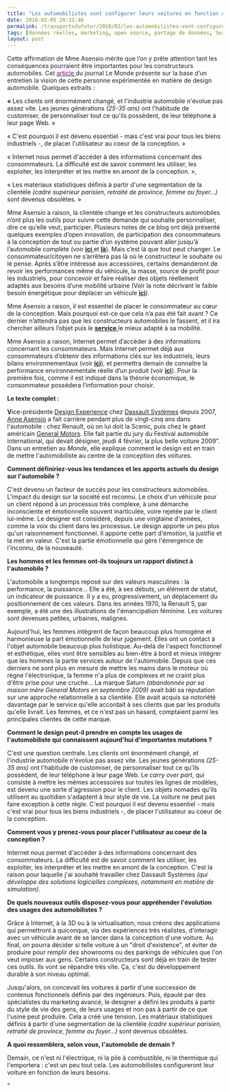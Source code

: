 ```yaml
---
title: "Les automobilistes vont configurer leurs voitures en fonction de leurs besoins''"
date: 2010-02-05 20:31:46
permalink: /transportsdufutur/2010/02/les-automobilistes-vont-configurer-leurs-voitures-en-fonction-de-leurs-besoins.html
tags: [données réelles, marketing, open source, partage de données, Service de mobilité, TIC, Véhicule]
layout: post
---
```


<p class="firstline"><span class="dropcap2"><span style="font-weight: normal"><font color="#222222">Cette affirmation de Mme Asensio mérite que l’on y prête attention tant les conséquences pourraient être importantes pour les constructeurs automobiles. Cet </font></span></span><span class="dropcap2"><span style="text-decoration: underline"><span><a href="http://www.lemonde.fr/aujourd-hui/article/2010/02/04/anne-asensio-les-automobilistes-vont-configurer-leurs-voitures-en-fonction-de-leurs-besoins_1301124_3238.html"><span style="font-weight: normal"><font color="#800080">article </font></span></a></span></span></span><span class="dropcap2"><span style="font-weight: normal"><font color="#222222">du journal Le Monde présente sur la base d’un entretien la vision de cette personne expérimentée en matière de design automobile. Quelques extraits :</font></span></span></p> <p class="firstline"><span class="dropcap2"><span><strong><font color="#222222">« </font></strong></span></span><span>Les clients ont énormément changé, et l'industrie automobile n'évolue pas assez vite. Les jeunes générations <em><span>(25-35 ans) </span></em>ont l'habitude de customiser, de personnaliser tout ce qu'ils possèdent, de leur téléphone à leur page Web. »</span></p> <p class="firstline"><span>« C'est pourquoi il est devenu essentiel - mais c'est vrai pour tous les biens industriels -, de placer l'utilisateur au coeur de la conception. »</span></p> <p class="firstline"><span>« Internet nous permet d'accéder à des informations concernant des consommateurs. La difficulté est de savoir comment les utiliser, les exploiter, les interpréter et les mettre en amont de la conception. »,</span></p> <p class="firstline"><span>« Les matériaux statistiques définis à partir d'une segmentation de la clientèle <em><span>(cadre supérieur parisien, retraité de province, femme au foyer...)</span></em> sont devenus obsolètes. »</span></p> <p class="firstline"><span></span></p>   <!--more-->  <p class="firstline"><span>Mme Asensio a raison, la clientèle change et les constructeurs automobiles n’ont plus les outils pour suivre cette demande qui souhaite personnaliser, dire ce qu’elle veut, participer. Plusieurs notes de ce blog ont déjà présenté quelques exemples d’open innovation, de participation des consommateurs à la conception de tout ou partie d’un système pouvant aller jusqu’à l’automobile complète (voir <strong><span style="text-decoration: underline"><a href="https://gabrielplassat.github.io/transportsdufutur/2009/11/open-source-mobilites-quels-avantages-quelles-consequences.html">ici<span style="font-weight: normal"> </span></a></span></strong>et <strong><span style="text-decoration: underline"><a href="https://gabrielplassat.github.io/transportsdufutur/2010/01/lesprit-twitter-et-apps-iphone-souffle-sur-lautomobile.html">là</a></span></strong>). Mais c’est là que tout peut changer. Le consommateur/citoyen ne s’arrêtera pas là où le constructeur le souhaite ou le pense. Après s’être intéressé aux accessoires, certains demanderont de revoir les performances même du véhicule, la masse, source de profit pour les industriels, pour concevoir et faire réaliser des objets réellement adaptés aux besoins d’une mobilité urbaine (Voir la note décrivant le faible besoin énergétique pour déplacer un véhicule <strong><span style="text-decoration: underline"><a href="https://gabrielplassat.github.io/transportsdufutur/2010/01/qui-sera-capable-de-faire-un-gmp-de-20-kw-au-meilleur-prix-.html">ici</a></span></strong>).</span></p> <p class="firstline"><span>Mme Asensio a raison, il est essentiel de placer le consommateur au cœur de la conception. Mais pourquoi est-ce que cela n’a pas été fait avant ? Ce dernier n’attendra pas que les constructeurs automobiles le fassent, et il ira chercher ailleurs l’objet puis le <strong><span style="text-decoration: underline"><a href="https://gabrielplassat.github.io/transportsdufutur/2009/11/le-passage-de-lobjet-vehicule-aux-services-de-mobilite-une-chance.html">service<span style="font-weight: normal;text-decoration: none"> </span></a></span></strong>le mieux adapté à sa mobilité. </span></p> <p class="firstline"><span>Mme Asensio a raison, Internet permet d’accéder à des informations concernant les consommateurs. Mais Internet permet déjà aux consommateurs d’obtenir des informations clés sur les industriels, leurs bilans environnementaux (voir <strong><span style="text-decoration: underline"><a href="https://gabrielplassat.github.io/transportsdufutur/2010/01/la-responsabilite-sociale-de-lentreprise-et-les-tic.html">ici</a></span></strong>), et permettra demain de connaître la performance environnementale réelle d’un produit (voir <strong><span style="text-decoration: underline"><a href="https://gabrielplassat.github.io/transportsdufutur/2010/01/quand-viendra-lheure-de-la-connaissance-des-emissions-reelles.html">ici</a></span></strong>). Pour la première fois, comme il est indiqué dans la théorie économique, le consommateur possédera l’information pour choisir.</span></p> <p class="firstline"><span class="dropcap2"><span><font color="#222222"><strong>Le texte complet :</strong></font></span></span></p> <p class="firstline"><span class="dropcap2"><span><strong><font color="#222222">V</font></strong></span></span><span>ice-présidente <a href="http://www.lemonde.fr/sujet/58c0/design-experience.html"><span style="text-decoration: none">Design Experience</span></a> chez <a href="http://www.lemonde.fr/sujet/a33c/dassault-systemes.html"><span style="text-decoration: none">Dassault Systèmes</span></a> depuis 2007, <a href="http://www.lemonde.fr/sujet/45cc/anne-asensio.html"><span style="text-decoration: none">Anne Asensio</span></a> a fait carrière pendant plus de vingt-cinq ans dans l'automobile : chez Renault, où on lui doit la Scenic, puis chez le géant américain <a href="http://www.lemonde.fr/sujet/f517/general-motors.html"><span style="text-decoration: none">General Motors</span></a>. Elle fait partie du jury du Festival automobile international, qui devait désigner, jeudi 4 février, la plus belle voiture 2009". Dans un entretien au <em><span>Monde,</span></em> elle explique comment le design est en train de mettre l'automobiliste au centre de la conception des voitures.</span></p> <p><strong><span>Comment définiriez-vous les tendances et les apports actuels du design sur l'automobile ?</span></strong><span></span></p> <p><span>C'est devenu un facteur de succès pour les constructeurs automobiles. L'impact du design sur la société est reconnu. Le choix d'un véhicule pour un client répond à un processus très complexe, à une démarche inconsciente et émotionnelle souvent inarticulée, voire rejetée par le client lui-même. Le designer est considéré, depuis une vingtaine d'années, comme la voix du client dans les processus. Le design apporte un peu plus qu'un raisonnement fonctionnel. Il apporte cette part d'émotion, la justifie et la met en valeur. C'est la partie émotionnelle qui gère l'émergence de l'inconnu, de la nouveauté.</span></p> <p><strong><span>Les hommes et les femmes ont-ils toujours un rapport distinct à l'automobile ?</span></strong><span></span></p> <p><span>L'automobile a longtemps reposé sur des valeurs masculines : la performance, la puissance... Elle a été, à ses débuts, un élément de statut, un indicateur de puissance. Il y a eu, progressivement, un déplacement du positionnement de ces valeurs. Dans les années 1970, la Renault 5, par exemple, a été une des illustrations de l'émancipation féminine. Les voitures sont devenues petites, urbaines, malignes.</span></p> <p><span>Aujourd'hui, les femmes intègrent de façon beaucoup plus homogène et harmonieuse la part émotionnelle de leur jugement. Elles ont un contact à l'objet automobile beaucoup plus holistique. Au-delà de l'aspect fonctionnel et esthétique, elles vont être sensibles au bien-être à bord et mieux intégrer que les hommes la partie services autour de l'automobile. Depuis que ces derniers ne sont plus en mesure de mettre les mains dans le moteur où règne l'électronique, la femme n'a plus de complexes et ne craint plus d'être prise pour une cruche... La marque Saturn <em><span>(abandonnée par sa maison mère General Motors en septembre 2009)</span></em> avait bâti sa réputation sur une approche relationnelle à sa clientèle. Elle avait acquis sa notoriété davantage par le service qu'elle accordait à ses clients que par les produits qu'elle livrait. Les femmes, et ce n'est pas un hasard, comptaient parmi les principales clientes de cette marque.</span></p> <p><strong><span>Comment le design peut-il prendre en compte les usages de l'automobiliste qui connaissent aujourd'hui d'importantes mutations ?</span></strong><span></span></p> <p><span>C'est une question centrale. Les clients ont énormément changé, et l'industrie automobile n'évolue pas assez vite. Les jeunes générations <em><span>(25-35 ans) </span></em>ont l'habitude de customiser, de personnaliser tout ce qu'ils possèdent, de leur téléphone à leur page Web. Le<em><span> carry over part</span></em>, qui consiste à mettre les mêmes accessoires sur toutes les lignes de modèles, est devenu une sorte d'agression pour le client. Les objets nomades qu'ils utilisent au quotidien s'adaptent à leur style de vie. La voiture ne peut pas faire exception à cette règle. C'est pourquoi il est devenu essentiel - mais c'est vrai pour tous les biens industriels -, de placer l'utilisateur au coeur de la conception.</span></p> <p><strong><span>Comment vous y prenez-vous pour placer l'utilisateur au coeur de la conception ?</span></strong><span></span></p> <p><span>Internet nous permet d'accéder à des informations concernant des consommateurs. La difficulté est de savoir comment les utiliser, les exploiter, les interpréter et les mettre en amont de la conception. C'est la raison pour laquelle j'ai souhaité travailler chez Dassault Systèmes<em><span> (qui développe des solutions logicielles complexes, notamment en matière de simulation)</span></em>.</span></p> <p><strong><span>De quels nouveaux outils disposez-vous pour appréhender l'évolution des usages des automobilistes ?</span></strong><span></span></p> <p><span>Grâce à Internet, à la 3D ou à la virtualisation, nous créons des applications qui permettront à quiconque, via des expériences très réalistes, d'interagir avec un véhicule avant de se lancer dans la conception d'une voiture. Au final, on pourra décider si telle voiture à un "droit d'existence", et éviter de produire pour remplir des showrooms ou des parkings de véhicules que l'on veut imposer aux gens. Certains constructeurs sont déjà en train de tester ces outils. Ils vont se répandre très vite. Ça, c'est du développement durable à son niveau optimal.</span></p> <p><span>Jusqu'alors, on concevait les voitures à partir d'une succession de contenus fonctionnels définis par des ingénieurs. Puis, épaulé par des spécialistes du marketing avancé, le designer a défini les produits à partir du style de vie des gens, de leurs usages et non pas à partir de ce que l'usine peut produire. Cela a créé une tension. Les matériaux statistiques définis à partir d'une segmentation de la clientèle <em><span>(cadre supérieur parisien, retraité de province, femme au foyer...)</span></em> sont devenus obsolètes.</span></p> <p><strong><span>A quoi ressemblera, selon vous, l'automobile de demain ?</span></strong><span></span></p> <p><span>Demain, ce n'est ni l'électrique, ni la pile à combustible, ni le thermique qui l'emportera : c'est un peu tout cela. Les automobilistes configureront leur voiture en fonction de leurs besoins.</span></p>"
